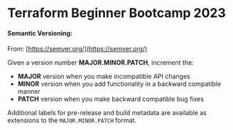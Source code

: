 # Terraform Beginner Bootcamp 2023


#### Semantic Versioning:

From: [https://semver.org/](https://semver.org/)

Given a version number **MAJOR.MINOR.PATCH**, increment the:

- **MAJOR** version when you make incompatible API changes
- **MINOR** version when you add functionality in a backward compatible manner
- **PATCH** version when you make backward compatible bug fixes

Additional labels for pre-release and build metadata 
are available as extensions to the `MAJOR.MINOR.PATCH` format.


